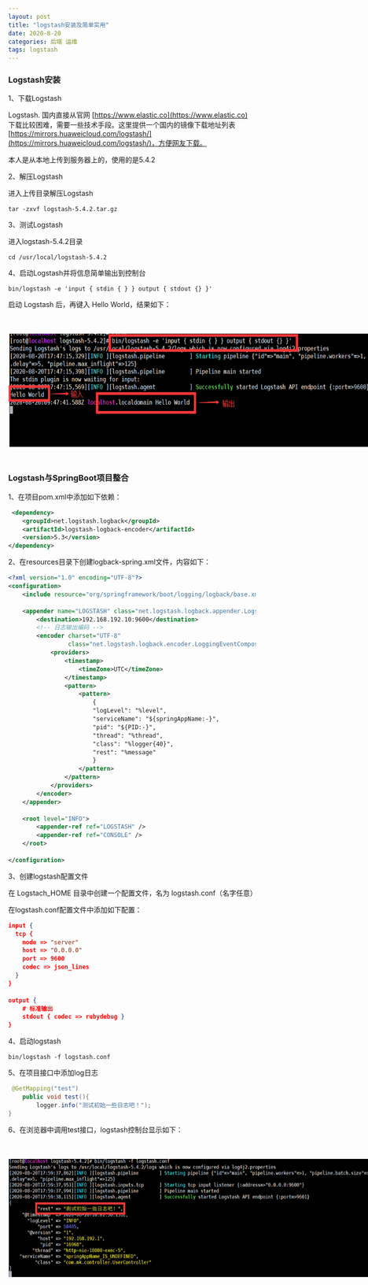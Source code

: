 ```yaml
---
layout: post
title: "logstash安装及简单实用"
date: 2020-8-20
categories: 后端 运维
tags: logstash
--- 
```


### Logstash安装

1、下载Logstash

Logstash. 国内直接从官网 [https://www.elastic.co](https://www.elastic.co) 下载比较困难，需要一些技术手段。这里提供一个国内的镜像下载地址列表 [https://mirrors.huaweicloud.com/logstash/](https://mirrors.huaweicloud.com/logstash/)，方便网友下载。

本人是从本地上传到服务器上的，使用的是5.4.2

2、解压Logstash

进入上传目录解压Logstash

```
tar -zxvf logstash-5.4.2.tar.gz
```

3、测试Logstash

进入logstash-5.4.2目录

```
cd /usr/local/logstash-5.4.2
```

4、启动Logstash并将信息简单输出到控制台

```
bin/logstash -e 'input { stdin { } } output { stdout {} }'
```

启动 Logstash 后，再键入 Hello World，结果如下：

<div style="width:780px;height:230px;margin:50px auto;">
    <img alt="logstash.png" src="/images/logstash.png" width="780" height="230"/>
</div>

### Logstash与SpringBoot项目整合

1、在项目pom.xml中添加如下依赖：

```xml
 <dependency>
    <groupId>net.logstash.logback</groupId>
    <artifactId>logstash-logback-encoder</artifactId>
    <version>5.3</version>
</dependency>
```

2、在resources目录下创建logback-spring.xml文件，内容如下：

```xml
<?xml version="1.0" encoding="UTF-8"?>
<configuration>
    <include resource="org/springframework/boot/logging/logback/base.xml" />

    <appender name="LOGSTASH" class="net.logstash.logback.appender.LogstashTcpSocketAppender">
        <destination>192.168.192.10:9600</destination>
        <!-- 日志输出编码 -->
        <encoder charset="UTF-8"
                 class="net.logstash.logback.encoder.LoggingEventCompositeJsonEncoder">
            <providers>
                <timestamp>
                    <timeZone>UTC</timeZone>
                </timestamp>
                <pattern>
                    <pattern>
                        {
                        "logLevel": "%level",
                        "serviceName": "${springAppName:-}",
                        "pid": "${PID:-}",
                        "thread": "%thread",
                        "class": "%logger{40}",
                        "rest": "%message"
                        }
                    </pattern>
                </pattern>
            </providers>
        </encoder>
    </appender>

    <root level="INFO">
        <appender-ref ref="LOGSTASH" />
        <appender-ref ref="CONSOLE" />
    </root>

</configuration>
```

3、创建logstash配置文件

在 Logstach_HOME 目录中创建一个配置文件，名为 logstash.conf（名字任意）

在logstash.conf配置文件中添加如下配置：

```json
input {
  tcp {
    mode => "server"
    host => "0.0.0.0"
    port => 9600
    codec => json_lines
  }
}

output {
    # 标准输出
    stdout { codec => rubydebug }
}
```

4、启动logstash

```
bin/logstash -f logstash.conf
```

5、在项目接口中添加log日志

```java
 @GetMapping("test")
    public void test(){
        logger.info("测试初始一些日志吧！");
}
```

6、在浏览器中调用test接口，logstash控制台显示如下：

<div style="width:780px;height:240px;margin:50px auto;">
    <img alt="logstash-log.png" src="/images/logstash-log.png" width="780" height="240"/>
</div>

